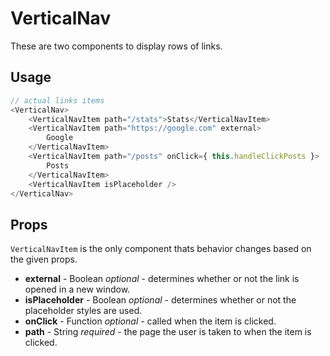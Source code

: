 # VerticalNav

These are two components to display rows of links.

## Usage

```js
// actual links items
<VerticalNav>
	<VerticalNavItem path="/stats">Stats</VerticalNavItem>
	<VerticalNavItem path="https://google.com" external>
		Google
	</VerticalNavItem>
	<VerticalNavItem path="/posts" onClick={ this.handleClickPosts }>
		Posts
	</VerticalNavItem>
	<VerticalNavItem isPlaceholder />
</VerticalNav>
```

## Props

`VerticalNavItem` is the only component thats behavior changes based on the given props.

- **external** - Boolean _optional_ - determines whether or not the link is opened in a new window.
- **isPlaceholder** - Boolean _optional_ - determines whether or not the placeholder styles are used.
- **onClick** - Function _optional_ - called when the item is clicked.
- **path** - String _required_ - the page the user is taken to when the item is clicked.
